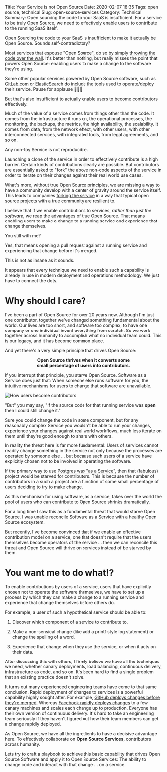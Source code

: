 Title: Your Service is not Open Source
Date: 2020-02-07 18:35
Tags: open source, technical
Slug: open-source-services
Category: Technical
Summary: Open sourcing the code to your SaaS is insufficient. For a service to be truly Open Source, we need to effectively enable users to contribute to the running SaaS itself.

Open Sourcing the code to your SaaS is insufficient to make it
actually be Open Source. Sounds self-contradictory?

Most services that espouse "Open Source", do so by simply
[throwing the code over the wall](https://github.com/travis-ci/travis-ci).
It's better than nothing, but really misses the point that powers
Open Source: enabling users to make a change to the software
they're using.

Some other popular services powered by Open Source software, such as
[GitLab.com](https://about.gitlab.com/community/contribute/development/)
or [ElasticSearch](https://www.elastic.co/about/free-and-open) do include
the tools used to operate/deploy their service. Pause for applause 👏👏👏

But that's also insufficient to actually enable users to become
contributors effectively.

Much of the value of a service comes from things other than the code.
It comes from the infrastructure it runs on, the operational processes,
the monitoring, the backups, the metrics, the high availability, the
scalability. It comes from data, from the network effect, with other users,
with other interconnected services, with integrated tools, from legal
agreements, and so on.

Any non-toy Service is not reproducible.

Launching a clone of the service in order to effectively contribute
is a high barrier. Certain kinds of contributions clearly are possible.
But contributors are essentially asked to "fork" the above non-code
aspects of the service in order to iterate on their changes against
their real world use cases.

What's more, without true Open Source principles, we are missing a
way to have a community develop with a center of gravity around
the service itself. This leads to companies
[forking the service](https://aws.amazon.com/blogs/opensource/stepping-up-for-a-truly-open-source-elasticsearch)
in a way that typical open source projects with a true community
are resilient to.

I believe that if we enable contributions to services, *rather than just
the software*, we reap the advantages of true Open Source. That means
enabling users to make a change to a running service and experience
that change themselves.

You still with me?

Yes, that means opening a pull request against a running service
and experiencing that change before it's merged.

This is not as insane as it sounds.

It appears that every technique we need to enable such a capability
is already in use in modern deployment and operations methodology.
We just have to connect the dots.


# Why should I care?

I've been a part of Open Source for over 20 years now. Although I'm
just one contributor, together we've changed something fundamental
about the world. Our lives are too short, and software too complex,
to have one company or one individual invent everything from scratch.
So we work together across humanity to accomplish what no
individual team could. This is our legacy, and it has become
common place.

And yet there's a very simple principle that drives Open Source:

<div style="font-weight: bold; text-align: center;">
Open Source thrives when it converts some<br>small percentage of users into contributors.
</div>

If you interrupt that principle, you starve Open Source. Software as a
Service does just that: When someone else runs software for you, the
intuitive mechanisms for users to change that software are unavailable.

![How users become contributors](images/funneling-open-source-service.png)

"But" you may say, "If the source code for that running service was **open**
then I could still change it."

Sure you could change the code in some component, but for any reasonably
complex Service you wouldn't be able to run your changes, experience your
changes against real world workflows, much less iterate on them until
they're good enough to share with others.

In reality the threat here is far more fundamental: Users of services
cannot readily change something in the service not only because the
processes are operated by someone else ... but because such users of
a service have explicitly chosen not to be involved in operating
the software.

If the primary way to use [Postgres was "as a Service"](https://aws.amazon.com/rds/),
then that (fabulous) project would be starved for contributors. This is
because the number of contributors in a such a project are a function
of some small percentage of users deciding to try to make change.

As this mechanism for using software, as a service, takes over the world
the pool of users who can contribute to Open Source shrinks dramatically.

For a long time I saw this as a fundamental threat that would starve
Open Source. I was unable reconcile Software as a Service with a healthy
Open Source ecosystem.

But recently, I've become convinced that if we enable an effective
contribution model on a service, one that doesn't require that the users
themselves become operators of the service ... then we can reconcile this
threat and Open Source will thrive on services instead of be starved by them.


# You want me to do what!?

To enable contributions by users of a service, users that have explicitly
chosen not to operate the software themselves, we have to set up a process
by which they can make a change to a running service and experience that
change themselves before others do.

For example, a user of such a hypothetical service should be able to:

 1. Discover which component of a service to contribute to.

 2. Make a non-sensical change (like add a printf style log statement) or change the spelling of a word.

 3. Experience that change when they use the service, or when it acts on their data.

After discussing this with others, I firmly believe we have all the techniques we need,
whether canary deployments, load balancing, continuous delivery,
infrastructure as code, and so on. It's been hard to find a single
problem that an existing practice doesn't solve.

It turns out many experienced engineering teams have come to that same
conclusion. Rapid deployment of changes to services is a powerful
capability highly sought after. For example,
[GitHub deploys changes before they're merged](https://github.blog/2015-06-02-deploying-branches-to-github-com/).
Whereas
[Facebook rapidly deploys changes](https://engineering.fb.com/2017/08/31/web/rapid-release-at-massive-scale/)
to a few canary machines and scales each change up to production.
Everyone has their own version of continuous delivery. It's hard to
take an engineering team seriously if they haven't figured out how
their team members can get a change rapidly deployed.

As Open Source, we have all the ingredients to have a decisive
advantage here. To effectively collaborate on  **Open Source Services**,
contributors across humanity.

Lets try to craft a playbook to achieve this basic capability
that drives Open Source Software and apply it to Open Source Services:
The ability to change code and interact with that change ... on a service.
